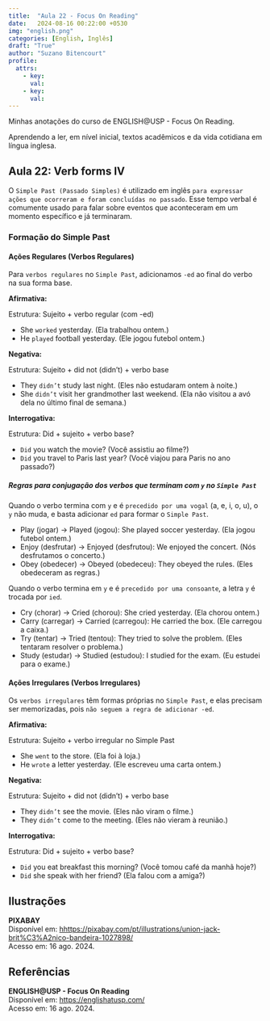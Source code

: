 ```yaml
---
title:  "Aula 22 - Focus On Reading"
date:   2024-08-16 00:22:00 +0530
img: "english.png"
categories: [English, Inglês]
draft: "True"
author: "Suzano Bitencourt"
profile:
  attrs:
    - key: 
      val: 
    - key: 
      val: 
---
```


Minhas anotações do curso de ENGLISH@USP - Focus On Reading.

<!--more-->

Aprendendo a ler, em nível inicial, textos acadêmicos e da vida cotidiana em língua inglesa.

## Aula 22: Verb forms IV

O `Simple Past (Passado Simples)` é utilizado em inglês `para expressar ações que ocorreram e foram concluídas no passado`. Esse tempo verbal é comumente usado para falar sobre eventos que aconteceram em um momento específico e já terminaram.

### Formação do Simple Past

#### Ações Regulares (Verbos Regulares)

Para `verbos regulares` no `Simple Past`, adicionamos `-ed` ao final do verbo na sua forma base.

**Afirmativa:**

Estrutura: Sujeito + verbo regular (com -ed)

- She `worked` yesterday. (Ela trabalhou ontem.)
- He `played` football yesterday. (Ele jogou futebol ontem.)

**Negativa:**

Estrutura: Sujeito + did not (didn’t) + verbo base

- They `didn’t` study last night. (Eles não estudaram ontem à noite.)
- She `didn’t` visit her grandmother last weekend. (Ela não visitou a avó dela no último final de semana.)

**Interrogativa:**

Estrutura: Did + sujeito + verbo base?

- `Did` you watch the movie? (Você assistiu ao filme?)
- `Did` you travel to Paris last year? (Você viajou para Paris no ano passado?)

##### Regras para conjugação dos verbos que terminam com `y` no `Simple Past`

Quando o verbo termina com `y` e é `precedido por uma vogal` (a, e, i, o, u), o `y` não muda, e basta adicionar `ed` para formar o `Simple Past`.

- Play (jogar) → Played (jogou): She played soccer yesterday. (Ela jogou futebol ontem.)
- Enjoy (desfrutar) → Enjoyed (desfrutou): We enjoyed the concert. (Nós desfrutamos o concerto.)
- Obey (obedecer) → Obeyed (obedeceu): They obeyed the rules. (Eles obedeceram as regras.)

Quando o verbo termina em `y` e é `precedido por uma consoante`, a letra `y` é trocada por `ied`.

- Cry (chorar) → Cried (chorou): She cried yesterday. (Ela chorou ontem.)
- Carry (carregar) → Carried (carregou): He carried the box. (Ele carregou a caixa.)
- Try (tentar) → Tried (tentou): They tried to solve the problem. (Eles tentaram resolver o problema.)
- Study (estudar) → Studied (estudou): I studied for the exam. (Eu estudei para o exame.)

#### Ações Irregulares (Verbos Irregulares)

Os `verbos irregulares` têm formas próprias no `Simple Past`, e elas precisam ser memorizadas, pois `não seguem a regra de adicionar -ed`.

**Afirmativa:**

Estrutura: Sujeito + verbo irregular no Simple Past

- She `went` to the store. (Ela foi à loja.)
- He `wrote` a letter yesterday. (Ele escreveu uma carta ontem.)

**Negativa:**

Estrutura: Sujeito + did not (didn’t) + verbo base

- They `didn’t` see the movie. (Eles não viram o filme.)
- They `didn’t` come to the meeting. (Eles não vieram à reunião.)

**Interrogativa:**

Estrutura: Did + sujeito + verbo base?

- `Did` you eat breakfast this morning? (Você tomou café da manhã hoje?)
- `Did` she speak with her friend? (Ela falou com a amiga?)

## Ilustrações

**PIXABAY**  
Disponível em: <hhttps://pixabay.com/pt/illustrations/union-jack-brit%C3%A2nico-bandeira-1027898/>  
Acesso em: 16 ago. 2024.

## Referências

**ENGLISH@USP - Focus On Reading**  
Disponível em: <https://englishatusp.com/>  
Acesso em: 16 ago. 2024.
